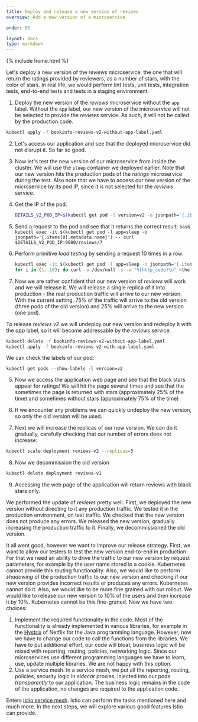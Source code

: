 ```yaml
---
title: Deploy and release a new version of reviews
overview: Add a new version of a microservice

order: 05

layout: docs
type: markdown
---
```

{% include home.html %}

Let's deploy a new version of the _reviews_ microservice, the one that will return the ratings provided by reviewers, as a number of stars, with the color of stars. In real life, we would perform lint tests, unit tests, integration tests, end-to-end tests and tests in a staging environment.

1. Deploy the new version of the _reviews_ microservice without the `app` label. Without the `app` label, our new version of the microservice will not be selected to provide the _reviews_ service. As such, it will not be called by the production code.
  ```bash
  kubectl apply -f bookinfo-reviews-v2-without-app-label.yaml
  ```

2. Let's access our application and see that the deployed microservice did not disrupt it. So far so good.

3. Now let's test the new version of our microservice from inside the cluster. We will use the `sleep` container we deployed earlier. Note that our new version hits the production pods of the _ratings_ microservice during the test. Also note that we have to access our new version of the microservice by its pod IP, since it is not selected for the _reviews_ service.

  1. Get the IP of the pod:
     ```bash
     DETAILS_V2_POD_IP=$(kubectl get pod -l version=v2 -o jsonpath='{.items[0].status.podIP}')
     ```
  2. Send a request to the pod and see that it returns the correct result:
    ```bash
    kubectl exec -it $(kubectl get pod -l app=sleep -o jsonpath='{.items[0].metadata.name}') -- curl $DETAILS_V2_POD_IP:9080/reviews/7
    ```
  3. Perform primitive _load testing_ by sending a request 10 times in a row:
     ```bash
     kubectl exec -it $(kubectl get pod -l app=sleep -o jsonpath='{.items[0].metadata.name}') bash
     for i in {1..10}; do curl -o /dev/null -s -w "%{http_code}\n" <the value of DETAILS_V2_POD_IP>:9080/reviews/7; done
     ```
4. Now we are rather confident that our new version of _reviews_ will work and we will release it. We will release a single replica of it into production - the real production traffic will arrive to our new version. With the current setting, 75% of the traffic will arrive to the old version (three pods of the old version) and 25% will arrive to the new version (one pod).

  To release _reviews v2_ we will undeploy our new version and redeploy it with the _app_ label, so it will become addressable by the _reviews_ service.

  ```bash
  kubectl delete -f bookinfo-reviews-v2-without-app-label.yaml
  kubectl apply -f bookinfo-reviews-v2-with-app-label.yaml
  ```

  We can check the labels of our pod:
  ```
  kubectl get pods --show-labels -l version=v2
  ```
5. Now we access the application web page and see that the black stars appear for ratings! We will hit the page several times and see that the sometimes the page is returned with stars (approximately 25% of the time) and sometimes without stars (approximately 75% of the time)

6. If we encounter any problems we can quickly undeploy the new version, so only the old version will be used.

7. Next we will increase the replicas of our new version. We can do it gradually, carefully checking that our number of errors does not increase:
  ```bash
  kubectl scale deployment reviews-v2 --replicas=3
  ```
8. Now we decommission the old version
  ```bash
  kubectl delete deployment reviews-v1
  ```

9. Accessing the web page of the application will return reviews with black stars only.

We performed the update of _reviews_ pretty well. First, we deployed the new version without directing to it any production traffic. We tested it in the production environment, on test traffic. We checked that the new version does not produce any errors. We released the new version, gradually increasing the production traffic to it. Finally, we decommissioned the old version.

It all went good, however we want to improve our release strategy. First, we want to allow our testers to test the new version end-to-end in production. For that we need an ability to drive the traffic to our new version by request parameters, for example by the user name stored in a cookie. Kubernetes cannot provide this routing functionality. Also, we would like to perform _shadowing_ of the production traffic to our new version and checking if our new version provides incorrect results or produces any errors. Kubernetes cannot do it. Also, we would like to be more fine grained with our rollout. We would like to release our new version to 10% of the users and then increase it by 10%. Kubernetes cannot be this fine-graned.
Now we have two choices:
1. Implement the required functionality in the code. Most of the functionality is already implemented in various libraries, for example in the [Hystrix](https://github.com/Netflix/Hystrix) of Netflix for the Java programming language. However, now we have to change our code to call the functions from the libraries. We have to put additional effort, our code will bloat, business logic will be mixed with reporting, routing, policies, networking logic. Since our microservices use different programming languages we have to learn, use, update multiple libraries. We are not happy with this option.
2. Use a service mesh. In a service mesh, we put all the reporting, routing, policies, security logic in _sidecar_ proxies, injected into our pods *transparently* to our application. The business logic remains in the code of the application, no changes are required to the application code.

Enters [Istio service mesh]({{home}}). Istio can perform the tasks mentioned here and much more. In the next steps, we will explore various good features Istio can provide.
